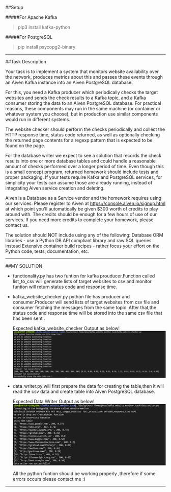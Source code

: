 ##Setup

#####For Apache Kafka
> pip3 install kafka-python

#####For PostgreSQL
> pip install psycopg2-binary

---
##Task Description

Your task is to implement a system that monitors website availability over the network, produces metrics about this and passes these events through an Aiven Kafka instance into an Aiven PostgreSQL database.

For this, you need a Kafka producer which periodically checks the target websites and sends the check results to a Kafka topic, and a Kafka consumer storing the data to an Aiven PostgreSQL database. For practical reasons, these components may run in the same machine (or container or whatever system you choose), but in production use similar components would run in different systems.

The website checker should perform the checks periodically and collect the HTTP response time, status code returned, as well as optionally checking the returned page contents for a regexp pattern that is expected to be found on the page.

For the database writer we expect to see a solution that records the check results into one or more database tables and could handle a reasonable amount of checks performed over a longer period of time.
Even though this is a small concept program, returned homework should include tests and proper packaging. If your tests require Kafka and PostgreSQL services, for simplicity your tests can assume those are already running, instead of integrating Aiven service creation and deleting.

Aiven is a Database as a Service vendor and the homework requires using our services. Please register to Aiven at https://console.aiven.io/signup.html at which point you'll automatically be given $300 worth of credits to play around with. The credits should be enough for a few hours of use of our services. If you need more credits to complete your homework, please contact us.

The solution should NOT include using any of the following:
Database ORM libraries - use a Python DB API compliant library and raw SQL queries instead
Extensive container build recipes - rather focus your effort on the Python code, tests, documentation, etc.

---

##MY SOLUTION 

* functionality.py has two funtion for kafka prouducer.Function called list_to_csv will generate lists of target websites to csv and monitor funtion will return status code and response time.

* kafka_website_checker.py python file has producer and consumer.Producer will send lists of target websites from csv file and consumer fetching the messages from the same topic .After that,the status code and response time will be stored into the same csv file that has been sent .

    Expected kafka_website_checker  Output as below! 
    ![Kafka Output](kafkaf_website_monitor.PNG?raw=true "Kafka website monitor python output")

* data_writer.py will first prepare the data for creating the table,then it will read the csv data and create table into Aiven PostgreSQL database.

    Expected Data Writer Output as below! 
    ![Data Writer Output](data_writer.PNG?raw=true "Data Writer output")

    All the python funtion should be working properly ,therefore if some errors occurs please contact me :) 
---
